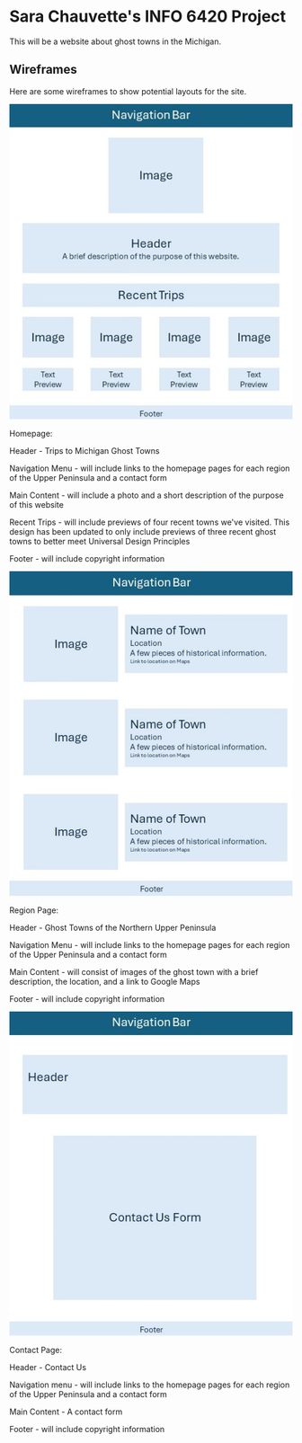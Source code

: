 # Sara Chauvette's INFO 6420 Project

This will be a website about ghost towns in the Michigan. 

## Wireframes

Here are some wireframes to show potential layouts for the site. 

![Wireframe of Homepage](wireframes/homepage-wireframe.jpg)

Homepage:

Header - Trips to Michigan Ghost Towns

Navigation Menu - will include links to the homepage pages for each region of the Upper Peninsula and a contact form

Main Content - will include a photo and a short description of the purpose of this website

Recent Trips - will include previews of four recent towns we've visited. This design  has been updated to only include previews of three recent ghost towns to better meet Universal Design Principles

Footer - will include copyright information


![Wireframe of Northern Upper Peninsula Page](wireframes/northern-upper-peninsula-wireframe.jpg)

Region Page:

Header - Ghost Towns of the Northern Upper Peninsula

Navigation Menu - will include links to the homepage pages for each region of the Upper Peninsula and a contact form

Main Content - will consist of images of the ghost town with a brief description, the location, and a link to Google Maps

Footer - will include copyright information


![Wifreframe of Contact Page](wireframes/contact-us-wireframe.jpg)

Contact Page:

Header - Contact Us

Navigation menu - will include links to the homepage pages for each region of the Upper Peninsula and a contact form

Main Content - A contact form

Footer - will include copyright information